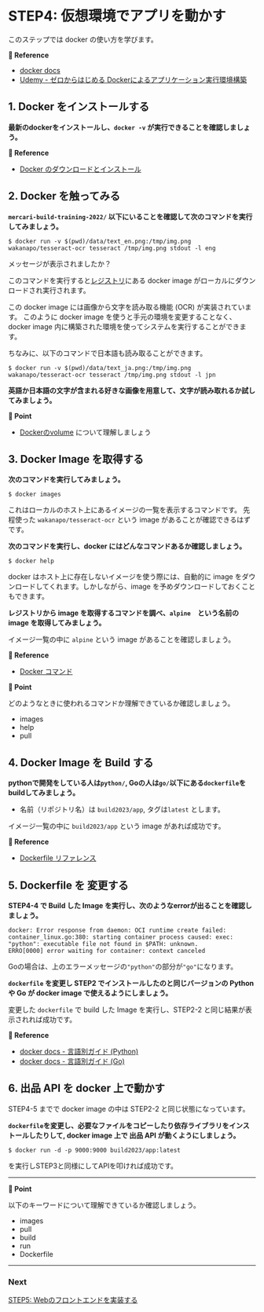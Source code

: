 # STEP4: 仮想環境でアプリを動かす

このステップでは docker の使い方を学びます。

**:book: Reference**

* [docker docs](https://matsuand.github.io/docs.docker.jp.onthefly/get-started/overview/)
* [Udemy - ゼロからはじめる Dockerによるアプリケーション実行環境構築](https://www.udemy.com/course/docker-k/)

## 1. Docker をインストールする
**最新のdockerをインストールし、`docker -v` が実行できることを確認しましょう。**

**:book: Reference**

* [Docker のダウンロードとインストール](https://matsuand.github.io/docs.docker.jp.onthefly/get-started/#download-and-install-docker)
## 2. Docker を触ってみる
**`mercari-build-training-2022/` 以下にいることを確認して次のコマンドを実行してみましょう。**

```shell
$ docker run -v $(pwd)/data/text_en.png:/tmp/img.png wakanapo/tesseract-ocr tesseract /tmp/img.png stdout -l eng
```

メッセージが表示されましたか？

このコマンドを実行すると[レジストリ](https://hub.docker.com/repository/docker/wakanapo/tesseract-ocr)にある docker image がローカルにダウンロードされ実行されます。

この docker image には画像から文字を読み取る機能 (OCR) が実装されています。
このように docker image を使うと手元の環境を変更することなく、docker image 内に構築された環境を使ってシステムを実行することができます。

ちなみに、以下のコマンドで日本語も読み取ることができます。

```shell
$ docker run -v $(pwd)/data/text_ja.png:/tmp/img.png wakanapo/tesseract-ocr tesseract /tmp/img.png stdout -l jpn
```

**英語か日本語の文字が含まれる好きな画像を用意して、文字が読み取れるか試してみましょう。**

**:beginner: Point**

* [Dockerのvolume](https://matsuand.github.io/docs.docker.jp.onthefly/storage/volumes/) について理解しましょう

## 3. Docker Image を取得する

**次のコマンドを実行してみましょう。**
```shell
$ docker images
```

これはローカルのホスト上にあるイメージの一覧を表示するコマンドです。
先程使った `wakanapo/tesseract-ocr` という image があることが確認できるはずです。

**次のコマンドを実行し、docker にはどんなコマンドあるか確認しましょう。**
```
$ docker help
```

docker はホスト上に存在しないイメージを使う際には、自動的に image をダウンロードしてくれます。しかしながら、image を予めダウンロードしておくこともできます。

**レジストリから image を取得するコマンドを調べ、`alpine`　という名前の image を取得してみましょう。**

イメージ一覧の中に `alpine` という image があることを確認しましょう。

**:book: Reference**

* [Docker コマンド](https://docs.docker.jp/engine/reference/commandline/index.html)

**:beginner: Point**

どのようなときに使われるコマンドか理解できているか確認しましょう。

* images
* help
* pull


## 4. Docker Image を Build する
**pythonで開発をしている人は`python/`, Goの人は`go/`以下にある`dockerfile`をbuildしてみましょう。**

* 名前（リポジトリ名）は `build2023/app`, タグは`latest` とします。

イメージ一覧の中に `build2023/app` という image があれば成功です。


**:book: Reference**

* [Dockerfile リファレンス](https://docs.docker.jp/engine/reference/builder.html)

## 5. Dockerfile を 変更する
**STEP4-4 で Build した Image を実行し、次のようなerrorが出ることを確認しましょう。**

```
docker: Error response from daemon: OCI runtime create failed: container_linux.go:380: starting container process caused: exec: "python": executable file not found in $PATH: unknown.
ERRO[0000] error waiting for container: context canceled 
```
Goの場合は、上のエラーメッセージの`"python"`の部分が`"go"`になります。


**`dockerfile` を変更し STEP2 でインストールしたのと同じバージョンの Python や Go が docker image で使えるようにしましょう。**

変更した `dockerfile` で build した Image を実行し、STEP2-2 と同じ結果が表示されれば成功です。

**:book: Reference**

* [docker docs - 言語別ガイド (Python)](https://matsuand.github.io/docs.docker.jp.onthefly/language/python/)
* [docker docs - 言語別ガイド (Go)](https://matsuand.github.io/docs.docker.jp.onthefly/language/golang/)

## 6. 出品 API を docker 上で動かす

STEP4-5 までで docker image の中は STEP2-2 と同じ状態になっています。

**`dockerfile`を変更し、必要なファイルをコピーしたり依存ライブラリをインストールしたりして, docker image 上で 出品 API が動くようにしましょう。**

`$ docker run -d -p 9000:9000 build2023/app:latest`

を実行しSTEP3と同様にしてAPIを叩ければ成功です。

---
**:beginner: Point**

以下のキーワードについて理解できているか確認しましょう。

* images
* pull
* build
* run
* Dockerfile

---

### Next

[STEP5: Webのフロントエンドを実装する](06-frontend.ja.md)